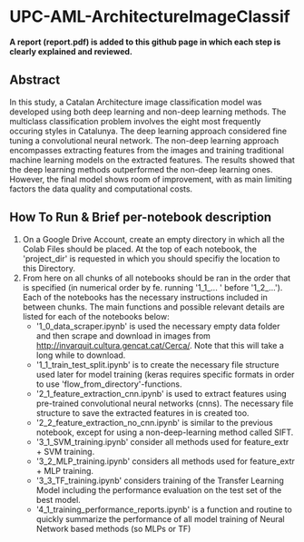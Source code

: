 # UPC-AML-ArchitectureImageClassif

**A report (report.pdf) is added to this github page in which each step is clearly explained and reviewed.**

## Abstract 
In this study, a Catalan Architecture image classification model was developed using both deep learning and non-deep learning methods. The multiclass classification problem involves the eight most frequently occuring styles in Catalunya. The deep learning approach considered fine tuning a convolutional neural network. The non-deep learning approach encompasses extracting features from the images and training traditional machine learning models on the extracted features. The results showed that the deep learning methods outperformed the non-deep learning ones. However, the final model shows room of improvement, with as main limiting factors the data quality and computational costs. 

## How To Run & Brief per-notebook description 
1. On a Google Drive Account, create an empty directory in which all the Colab Files should be placed. At the top of each notebook, the 'project_dir' is requested in which you should specifiy the location to this Directory. 
2. From here on all chunks of all notebooks should be ran in the order that is specified (in numerical order by fe. running '1_1_... ' before '1_2_...'). Each of the notebooks has the necessary instructions included in between chunks. The main functions and possible relevant details are listed for each of the notebooks below:
    - '1_0_data_scraper.ipynb' is used the necessary empty data folder and then scrape and download in images from http://invarquit.cultura.gencat.cat/Cerca/. Note that this will take a long while to download.
    - '1_1_train_test_split.ipynb' is to create the necessary file structure used later for model training (keras requires specific formats in order to use   'flow_from_directory'-functions. 
    - '2_1_feature_extraction_cnn.ipynb' is used to extract features using pre-trained convolutional neural networks (cnns). The necessary file structure to save the extracted features in is created too. 
    - '2_2_feature_extraction_no_cnn.ipynb' is similar to the previous notebook, except for using a non-deep-learning method called SIFT. 
    - '3_1_SVM_training.ipynb' consider all methods used for feature_extr + SVM training. 
    - '3_2_MLP_training.ipynb' considers all methods used for feature_extr + MLP training.
    - '3_3_TF_training.ipynb' considers training of the Transfer Learning Model including the performance evaluation on the test set of the best model. 
    - '4_1_training_performance_reports.ipynb' is a function and routine to quickly summarize the performance of all model training of Neural Network based methods (so MLPs or TF)
